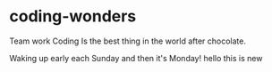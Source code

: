 # coding-wonders
Team work
Coding
Is the best thing in the world after chocolate.

Waking up  early each Sunday
and then it's Monday!
hello this is new
